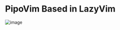 # PipoVim Based in LazyVim
![image](https://github.com/pipolodev/nvim/assets/112787234/21ebf68e-bd16-459e-80ed-d587533cf563)
